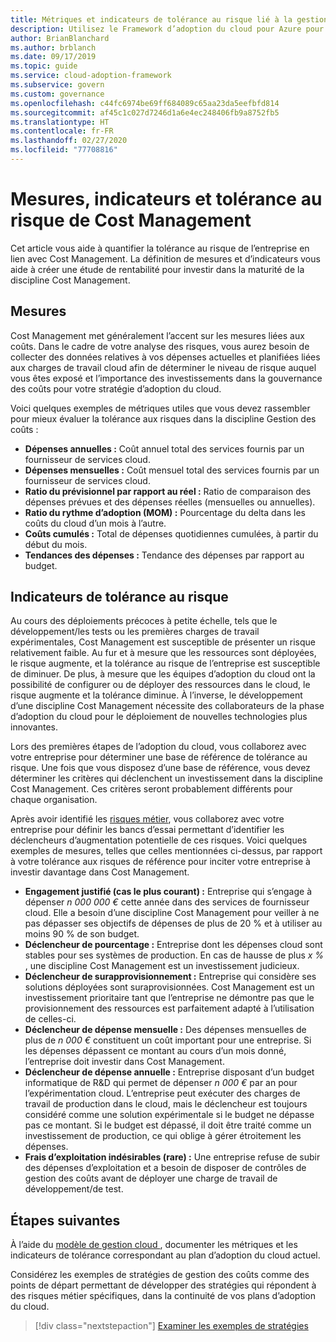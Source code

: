 ```yaml
---
title: Métriques et indicateurs de tolérance au risque lié à la gestion des coûts
description: Utilisez le Framework d’adoption du cloud pour Azure pour quantifier les métriques et les indicateurs de tolérance au risque liée à la gestion des coûts par rapport à la gouvernance cloud.
author: BrianBlanchard
ms.author: brblanch
ms.date: 09/17/2019
ms.topic: guide
ms.service: cloud-adoption-framework
ms.subservice: govern
ms.custom: governance
ms.openlocfilehash: c44fc6974be69ff684089c65aa23da5eefbfd814
ms.sourcegitcommit: af45c1c027d7246d1a6e4ec248406fb9a8752fb5
ms.translationtype: HT
ms.contentlocale: fr-FR
ms.lasthandoff: 02/27/2020
ms.locfileid: "77708816"
---
```

# <a name="cost-management-metrics-indicators-and-risk-tolerance"></a>Mesures, indicateurs et tolérance au risque de Cost Management

Cet article vous aide à quantifier la tolérance au risque de l’entreprise en lien avec Cost Management. La définition de mesures et d’indicateurs vous aide à créer une étude de rentabilité pour investir dans la maturité de la discipline Cost Management.

## <a name="metrics"></a>Mesures

Cost Management met généralement l’accent sur les mesures liées aux coûts. Dans le cadre de votre analyse des risques, vous aurez besoin de collecter des données relatives à vos dépenses actuelles et planifiées liées aux charges de travail cloud afin de déterminer le niveau de risque auquel vous êtes exposé et l’importance des investissements dans la gouvernance des coûts pour votre stratégie d’adoption du cloud.

Voici quelques exemples de métriques utiles que vous devez rassembler pour mieux évaluer la tolérance aux risques dans la discipline Gestion des coûts :

- **Dépenses annuelles :** Coût annuel total des services fournis par un fournisseur de services cloud.
- **Dépenses mensuelles :** Coût mensuel total des services fournis par un fournisseur de services cloud.
- **Ratio du prévisionnel par rapport au réel :** Ratio de comparaison des dépenses prévues et des dépenses réelles (mensuelles ou annuelles).
- **Ratio du rythme d’adoption (MOM) :** Pourcentage du delta dans les coûts du cloud d’un mois à l’autre.
- **Coûts cumulés :** Total de dépenses quotidiennes cumulées, à partir du début du mois.
- **Tendances des dépenses :** Tendance des dépenses par rapport au budget.

## <a name="risk-tolerance-indicators"></a>Indicateurs de tolérance au risque

Au cours des déploiements précoces à petite échelle, tels que le développement/les tests ou les premières charges de travail expérimentales, Cost Management est susceptible de présenter un risque relativement faible. Au fur et à mesure que les ressources sont déployées, le risque augmente, et la tolérance au risque de l’entreprise est susceptible de diminuer. De plus, à mesure que les équipes d’adoption du cloud ont la possibilité de configurer ou de déployer des ressources dans le cloud, le risque augmente et la tolérance diminue. À l’inverse, le développement d’une discipline Cost Management nécessite des collaborateurs de la phase d’adoption du cloud pour le déploiement de nouvelles technologies plus innovantes.

Lors des premières étapes de l’adoption du cloud, vous collaborez avec votre entreprise pour déterminer une base de référence de tolérance au risque. Une fois que vous disposez d’une base de référence, vous devez déterminer les critères qui déclenchent un investissement dans la discipline Cost Management. Ces critères seront probablement différents pour chaque organisation.

Après avoir identifié les [risques métier](./business-risks.md), vous collaborez avec votre entreprise pour définir les bancs d’essai permettant d’identifier les déclencheurs d’augmentation potentielle de ces risques. Voici quelques exemples de mesures, telles que celles mentionnées ci-dessus, par rapport à votre tolérance aux risques de référence pour inciter votre entreprise à investir davantage dans Cost Management.

- **Engagement justifié (cas le plus courant) :** Entreprise qui s’engage à dépenser _n 000 000 €_ cette année dans des services de fournisseur cloud. Elle a besoin d’une discipline Cost Management pour veiller à ne pas dépasser ses objectifs de dépenses de plus de 20 % et à utiliser au moins 90 % de son budget.
- **Déclencheur de pourcentage :** Entreprise dont les dépenses cloud sont stables pour ses systèmes de production. En cas de hausse de plus _x %_ , une discipline Cost Management est un investissement judicieux.
- **Déclencheur de surapprovisionnement :** Entreprise qui considère ses solutions déployées sont suraprovisionnées. Cost Management est un investissement prioritaire tant que l’entreprise ne démontre pas que le provisionnement des ressources est parfaitement adapté à l’utilisation de celles-ci.
- **Déclencheur de dépense mensuelle :** Des dépenses mensuelles de plus de _n 000 €_ constituent un coût important pour une entreprise. Si les dépenses dépassent ce montant au cours d’un mois donné, l’entreprise doit investir dans Cost Management.
- **Déclencheur de dépense annuelle :** Entreprise disposant d’un budget informatique de R&D qui permet de dépenser _n 000 €_ par an pour l’expérimentation cloud. L’entreprise peut exécuter des charges de travail de production dans le cloud, mais le déclencheur est toujours considéré comme une solution expérimentale si le budget ne dépasse pas ce montant. Si le budget est dépassé, il doit être traité comme un investissement de production, ce qui oblige à gérer étroitement les dépenses.
- **Frais d’exploitation indésirables (rare) :** Une entreprise refuse de subir des dépenses d’exploitation et a besoin de disposer de contrôles de gestion des coûts avant de déployer une charge de travail de développement/de test.

## <a name="next-steps"></a>Étapes suivantes

À l’aide du [modèle de gestion cloud ](./template.md), documenter les métriques et les indicateurs de tolérance correspondant au plan d’adoption du cloud actuel.

Considérez les exemples de stratégies de gestion des coûts comme des points de départ permettant de développer des stratégies qui répondent à des risques métier spécifiques, dans la continuité de vos plans d’adoption du cloud.

> [!div class="nextstepaction"]
> [Examiner les exemples de stratégies](./policy-statements.md)
